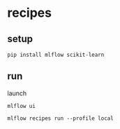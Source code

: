 # recipes

## setup

```shell
pip install mlflow scikit-learn
```

## run

launch

```shell
mlflow ui
```

```shell
mlflow recipes run --profile local
```
